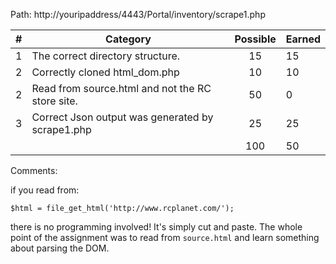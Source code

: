 Path: http://youripaddress/4443/Portal/inventory/scrape1.php

| # |  Category                                                                                           | Possible | Earned|
|---|-----------------------------------------------------------------------------------------------------|:--------:|:------|
| 1 | The correct directory structure.                                                                    |   15     |   15  |
| 2 | Correctly cloned html_dom.php                                                                       |   10     |   10  |
| 2 | Read from source.html and not the RC store site.                                                    |   50     |   0  |
| 3 | Correct Json output was generated by scrape1.php                                                    |   25     |   25  |
|   |                                                                                                     |   100    |  50  |

Comments:

if you read from:

```
$html = file_get_html('http://www.rcplanet.com/');
```

there is no programming involved! It's simply cut and paste. The whole point of the assignment was to read from `source.html` and learn something about parsing the DOM.
